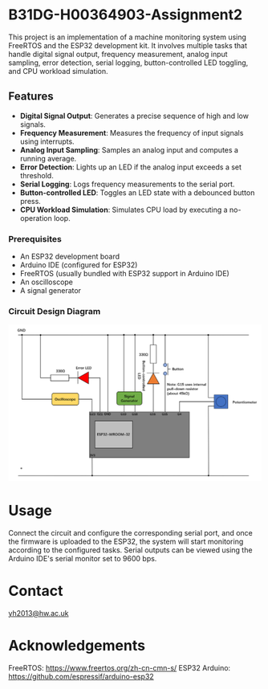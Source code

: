 # B31DG-H00364903-Assignment2

This project is an implementation of a machine monitoring system using FreeRTOS and the ESP32 development kit. It involves multiple tasks that handle digital signal output, frequency measurement, analog input sampling, error detection, serial logging, button-controlled LED toggling, and CPU workload simulation.

## Features

- **Digital Signal Output**: Generates a precise sequence of high and low signals.
- **Frequency Measurement**: Measures the frequency of input signals using interrupts.
- **Analog Input Sampling**: Samples an analog input and computes a running average.
- **Error Detection**: Lights up an LED if the analog input exceeds a set threshold.
- **Serial Logging**: Logs frequency measurements to the serial port.
- **Button-controlled LED**: Toggles an LED state with a debounced button press.
- **CPU Workload Simulation**: Simulates CPU load by executing a no-operation loop.

### Prerequisites

- An ESP32 development board
- Arduino IDE (configured for ESP32)
- FreeRTOS (usually bundled with ESP32 support in Arduino IDE)
- An oscilloscope
- A signal generator

### Circuit Design Diagram

![Circuit Design Diagram](images/circuit_design.png)

# Usage

Connect the circuit and configure the corresponding serial port, and once the firmware is uploaded to the ESP32, the system will start monitoring according to the configured tasks. Serial outputs can be viewed using the Arduino IDE's serial monitor set to 9600 bps.

# Contact

yh2013@hw.ac.uk

# Acknowledgements

FreeRTOS: https://www.freertos.org/zh-cn-cmn-s/
ESP32 Arduino: https://github.com/espressif/arduino-esp32
